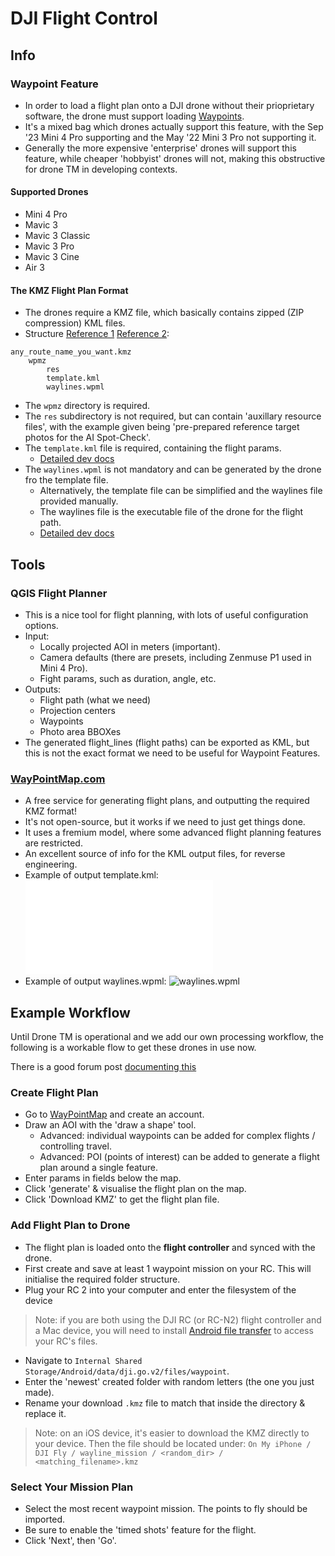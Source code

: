# DJI Flight Control

## Info

### Waypoint Feature

- In order to load a flight plan onto a DJI drone without their prioprietary software,
  the drone must support loading [Waypoints][1].
- It's a mixed bag which drones actually support this feature, with the Sep '23 Mini 4 Pro
  supporting and the May '22 Mini 3 Pro not supporting it.
- Generally the more expensive 'enterprise' drones will support this feature,
  while cheaper 'hobbyist' drones will not, making this obstructive for drone TM in
  developing contexts.

#### Supported Drones

- Mini 4 Pro
- Mavic 3
- Mavic 3 Classic
- Mavic 3 Pro
- Mavic 3 Cine
- Air 3

#### The KMZ Flight Plan Format

- The drones require a KMZ file, which basically contains zipped
  (ZIP compression) KML files.
- Structure [Reference 1][2] [Reference 2][3]:

```
any_route_name_you_want.kmz
	wpmz
		res
		template.kml
		waylines.wpml
```

- The `wpmz` directory is required.
- The `res` subdirectory is not required, but can contain 'auxillary resource files', with the
  example given being 'pre-prepared reference target photos for the AI Spot-Check'.
- The `template.kml` file is required, containing the flight params.
  - [Detailed dev docs][4]
- The `waylines.wpml` is not mandatory and can be generated by the drone fro the template file.
  - Alternatively, the template file can be simplified and the waylines file provided manually.
  - The waylines file is the executable file of the drone for the flight path.
  - [Detailed dev docs][5]

## Tools

### QGIS Flight Planner

- This is a nice tool for flight planning, with lots of useful configuration options.
- Input:
	- Locally projected AOI in meters (important).
	- Camera defaults (there are presets, including Zenmuse P1 used in Mini 4 Pro).
	- Fight params, such as duration, angle, etc.
- Outputs:
	- Flight path (what we need)
	- Projection centers
	- Waypoints
	- Photo area BBOXes
- The generated flight_lines (flight paths) can be exported as KML, but this is not
  the exact format we need to be useful for Waypoint Features.

### [WayPointMap.com][6]

- A free service for generating flight plans, and outputting the required KMZ format!
- It's not open-source, but it works if we need to just get things done.
- It uses a fremium model, where some advanced flight planning features are restricted.
- An excellent source of info for the KML output files, for reverse engineering.
- Example of output template.kml: ![template.kml](./template.kml)
- Example of output waylines.wpml: ![waylines.wpml](./waylines.wpml)

## Example Workflow

Until Drone TM is operational and we add our own processing workflow, the following
is a workable flow to get these drones in use now.

There is a good forum post [documenting this][7]

### Create Flight Plan

- Go to [WayPointMap][6] and create an account.
- Draw an AOI with the 'draw a shape' tool.
  - Advanced: individual waypoints can be added for complex flights / controlling travel.
  - Advanced: POI (points of interest) can be added to generate a flight plan around a single 
    feature.
- Enter params in fields below the map.
- Click 'generate' & visualise the flight plan on the map.
- Click 'Download KMZ' to get the flight plan file.

### Add Flight Plan to Drone

- The flight plan is loaded onto the **flight controller** and synced with the drone.
- First create and save at least 1 waypoint mission on your RC.
  This will initialise the required folder structure.
- Plug your RC 2 into your computer and enter the filesystem of the device

> Note: if you are both using the DJI RC (or RC-N2) flight controller and a Mac device,
> you will need to install [Android file transfer][8] to access your RC's files.

- Navigate to `Internal Shared Storage/Android/data/dji.go.v2/files/waypoint`.
- Enter the 'newest' created folder with random letters (the one you just made).
- Rename your download `.kmz` file to match that inside the directory & replace it.

> Note: on an iOS device, it's easier to download the KMZ directly to your device.
> Then the file should be located under:
> `On My iPhone / DJI Fly / wayline_mission / <random_dir> / <matching_filename>.kmz`

### Select Your Mission Plan

- Select the most recent waypoint mission. The points to fly should be imported.
- Be sure to enable the 'timed shots' feature for the flight.
- Click 'Next', then 'Go'.

[1]: https://support.dji.com/help/content?customId=en-us03400007343&spaceId=34&re=US&lang=en&documentType=artical&paperDocType=paper "waypoints"

[2]: https://developer.dji.com/doc/cloud-api-tutorial/en/api-reference/dji-wpml/overview.html "kmz overview"

[3]: https://sdk-forum.dji.net/hc/en-us/articles/5975557266841-How-to-develop-waypoint-mission-What-are-the-format-standards-for-waypoint-mission-files "kmz high level"

[4]: https://developer.dji.com/doc/cloud-api-tutorial/en/api-reference/dji-wpml/template-kml.html "template.kml"

[5]: https://developer.dji.com/doc/cloud-api-tutorial/en/api-reference/dji-wpml/waylines-wpml.html "waylines.wpml"

[6]: https://www.waypointmap.com "waypointmap"

[7]: https://mavicpilots.com/threads/autonomous-3d-mapping-photogrammetry-tutorial-for-the-dji-mini-4-pro.144004/ "forum_waypointmap"

[8]: https://www.android.com/filetransfer/